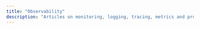 ```yaml
---
title: "Observability"
description: "Articles on monitoring, logging, tracing, metrics and profiling for software systems."
---
```

